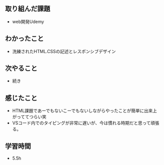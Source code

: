 ## 取り組んだ課題
- web開発Udemy

## わかったこと
- 洗練されたHTML.CSSの記述とレスポンシブデザイン

## 次やること
- 続き

## 感じたこと
- HTML課題であーでもないこーでもないしながらやったことが簡単に出来上がっててつらい笑
- VSコード内でのタイピングが非常に遅いが、今は慣れる時期だと思って頑張る。

## 学習時間
- 5.5h
